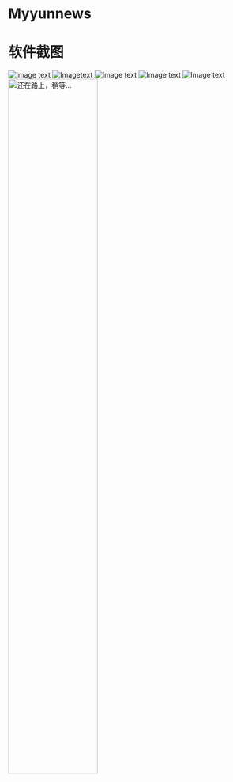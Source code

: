 # Myyunnews
软件截图
===
![Image text](https://raw.githubusercontent.com/zguming/image/master/Screenshot_2017-12-03-17-52-59-753_com.example.myapplication.png) 
![Imagetext](https://raw.githubusercontent.com/zguming/image/master/Screenshot_2017-12-03-17-55-39-421_com.example.myapplication.png)
![Image text](https://raw.githubusercontent.com/zguming/image/master/Screenshot_2017-12-03-17-56-26-186_com.example.myapplication.png)
![Image text](https://raw.githubusercontent.com/zguming/image/master/Screenshot_2017-12-03-17-53-08-587_com.example.myapplication.png)
![Image text](https://raw.githubusercontent.com/zguming/image/master/Screenshot_2017-12-03-17-53-19-085_com.example.myapplication.png)
<img src="https://raw.githubusercontent.com/zguming/image/master/Screenshot_2017-12-03-17-53-19-085_com.example.myapplication.png" width="60%" alt="还在路上，稍等..."/>
